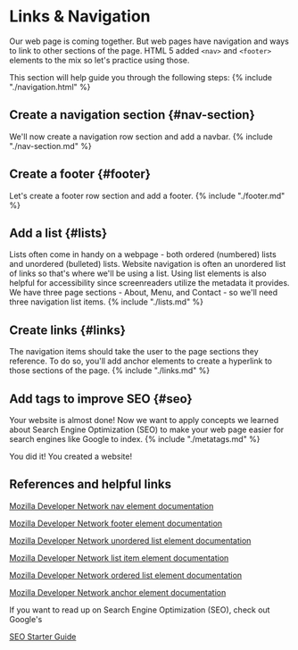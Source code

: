 # Links & Navigation

Our web page is coming together. But web pages have navigation and ways to link to other sections of the page. HTML 5 added `<nav>` and `<footer>` elements to the mix so let's practice using those.

This section will help guide you through the following steps:
{% include "./navigation.html" %}

## Create a navigation section {#nav-section}
We'll now create a navigation row section and add a navbar.
{% include "./nav-section.md" %}

## Create a footer {#footer}
Let's create a footer row section and add a footer.
{% include "./footer.md" %}

## Add a list {#lists}
Lists often come in handy on a webpage - both ordered (numbered) lists and unordered (bulleted) lists.  Website navigation is often an unordered list of links so that's where we'll be using a list. Using list elements is also helpful for accessibility since screenreaders utilize the metadata it provides. We have three page sections - About, Menu, and Contact - so we'll need three navigation list items.
{% include "./lists.md" %}

## Create links {#links}
The navigation items should take the user to the page sections they reference. To do so, you'll add anchor elements to create a hyperlink to those sections of the page.
{% include "./links.md" %}

## Add tags to improve SEO {#seo}
Your website is almost done! Now we want to apply concepts we learned about Search Engine Optimization (SEO) to make your web page easier for search engines like Google to index.
{% include "./metatags.md" %}

You did it! You created a website!


## References and helpful links

[Mozilla Developer Network nav element documentation](https://developer.mozilla.org/en-US/docs/Web/HTML/Element/nav)

[Mozilla Developer Network footer element documentation](https://developer.mozilla.org/en-US/docs/Web/HTML/Element/footer)

[Mozilla Developer Network unordered list element documentation](https://developer.mozilla.org/en-US/docs/Web/HTML/Element/ul)

[Mozilla Developer Network list item element documentation](https://developer.mozilla.org/en-US/docs/Web/HTML/Element/li)

[Mozilla Developer Network ordered list element documentation](https://developer.mozilla.org/en-US/docs/Web/HTML/Element/ol)

[Mozilla Developer Network anchor element documentation](https://developer.mozilla.org/en-US/docs/Web/HTML/Element/a)

If you want to read up on Search Engine Optimization (SEO), check out Google's

[SEO Starter Guide](https://static.googleusercontent.com/media/www.google.com/en//webmasters/docs/search-engine-optimization-starter-guide.pdf)
